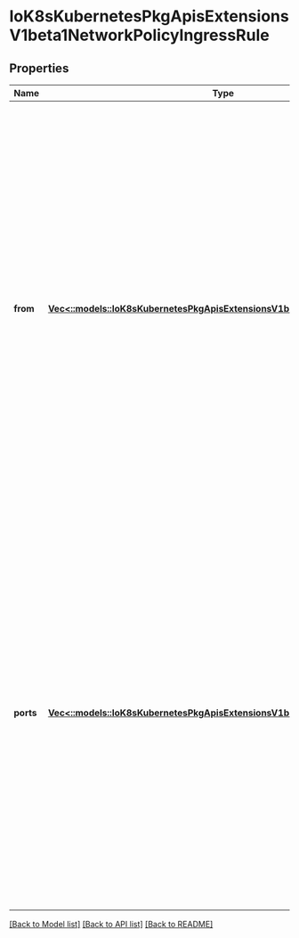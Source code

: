 # IoK8sKubernetesPkgApisExtensionsV1beta1NetworkPolicyIngressRule

## Properties
Name | Type | Description | Notes
------------ | ------------- | ------------- | -------------
**from** | [**Vec<::models::IoK8sKubernetesPkgApisExtensionsV1beta1NetworkPolicyPeer>**](io.k8s.kubernetes.pkg.apis.extensions.v1beta1.NetworkPolicyPeer.md) | List of sources which should be able to access the pods selected for this rule. Items in this list are combined using a logical OR operation. If this field is empty or missing, this rule matches all sources (traffic not restricted by source). If this field is present and contains at least on item, this rule allows traffic only if the traffic matches at least one item in the from list. | [optional] 
**ports** | [**Vec<::models::IoK8sKubernetesPkgApisExtensionsV1beta1NetworkPolicyPort>**](io.k8s.kubernetes.pkg.apis.extensions.v1beta1.NetworkPolicyPort.md) | List of ports which should be made accessible on the pods selected for this rule. Each item in this list is combined using a logical OR. If this field is empty or missing, this rule matches all ports (traffic not restricted by port). If this field is present and contains at least one item, then this rule allows traffic only if the traffic matches at least one port in the list. | [optional] 

[[Back to Model list]](../README.md#documentation-for-models) [[Back to API list]](../README.md#documentation-for-api-endpoints) [[Back to README]](../README.md)


